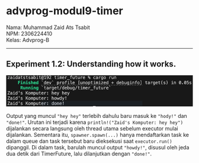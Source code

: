 # advprog-modul9-timer

Nama: Muhammad Zaid Ats Tsabit <br>
NPM: 2306224410 <br>
Kelas: Advprog-B
<hr>

## Experiment 1.2: Understanding how it works.
![experiment 1.2](/media/experiment12.jpeg)

Output yang muncul `"hey hey"` terlebih dahulu baru masuk ke `"hody!"` dan `"done!"`. Urutan ini terjadi karena `println!("Zaid's Komputer: hey hey")` dijalankan secara langsung oleh thread utama sebelum executor mulai dijalankan. Sementara itu, `spawner.spawn(...)` hanya mendaftarkan task ke dalam queue dan task tersebut baru dieksekusi saat `executor.run()` dipanggil. Di dalam task, barulah muncul output `"howdy!"`, disusul oleh jeda dua detik dari TimerFuture, lalu dilanjutkan dengan `"done!"`.

